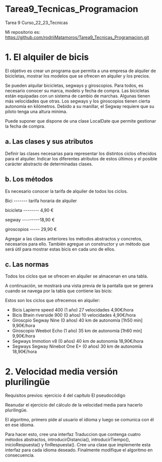 # Tarea9_Tecnicas_Programacion
Tarea 9 Curso_22_23_Tecnicas

Mi repositorio es: https://github.com/rodriiMatamoros/Tarea9_Tecnicas_Programacion.git

# 1. El alquiler de bicis
El objetivo es crear un programa que permita a una empresa de alquiler de bicicletas, mostrar los modelos que se ofrecen en alquiler y los precios.

Se pueden alquilar bicicletas, segways y giroscopios. Para todos, es necesario conocer su marca, modelo y fecha de compra. Las bicicletas están equipadas con un sistema de cambio de marchas. Algunas tienen más velocidades que otras. Los segways y los giroscopios tienen cierta autonomía en kilómetros. Debido a su manillar, el Segway requiere que su piloto tenga una altura mínima.

Puede suponer que dispone de una clase LocalDate que permite gestionar la fecha de compra.

## a. Las clases y sus atributos
Definir las clases necesarias para representar los distintos ciclos ofrecidos para el alquiler. Indicar los diferentes atributos de estos últimos y el posible carácter abstracto de determinadas clases.

## b. Los métodos
Es necesario conocer la tarifa de alquiler de todos los ciclos.

Bici ------- tarifa horaria de alquiler

bicicleta -------- 4,90 €

segway ---------18,90 €

giroscopios ----- 29,90 €

Agregar a las clases anteriores los métodos abstractos y concretos, necesarios para ello. También agregue un constructor y un método que será útil para mostrar estas bicis en cada uno de ellos.
## c. Las normas
Todos los ciclos que se ofrecen en alquiler se almacenan en una tabla.

A continuación, se mostrará una vista previa de la pantalla que se genera cuando se navega por la tabla que contiene las bicis:

Estos son los ciclos que ofrecemos en alquiler:

- Bicis Lapierre speed 400 (1 año) 27 velocidades                  4,90€/hora 
- Bicis Btwin riverside 900 (0 años) 10 velocidades                4,90€/hora 
- Giroscpio Segway Nine (0 años) 40 km de autonomía [1h50 min]     9,90€/hora 
- Giroscopio Weebot Echo (1 año) 35 km de autonomía [1h60 min]     9,90€/hora 
- Segways Immotion v8 (0 años) 40 km de autonomía                 18,90€/hora 
- Segways Segway Ninebot One E+ (0 años) 
  30 km de autonomía                                              18,90€/hora 
# 2. Velocidad media versión plurilingüe
Requisitos previos: ejercicio 4 del capítulo El pseudocódigo

Reanudar el ejercicio del cálculo de la velocidad media para hacerlo plurilingüe.

El algoritmo, primero pide al usuario el idioma y luego se comunica con él en ese idioma.

Para hacer esto, cree una interfaz Traduccion que contenga cuatro métodos abstractos, introducirDistancia(), introducirTiempo(), inicioRespuesta() y finRespuesta(). Cree una clase que implemente esta interfaz para cada idioma deseado. Finalmente modifique el algoritmo en consecuencia.
